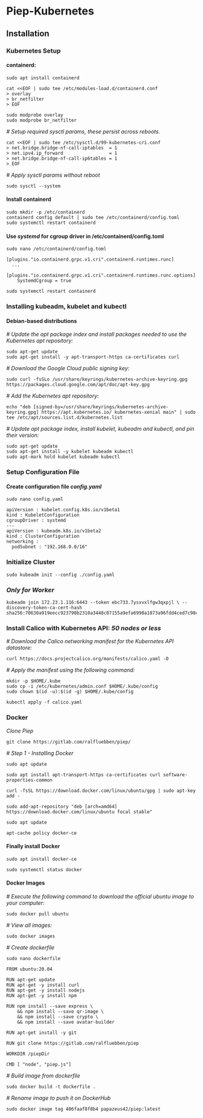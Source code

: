 # Piep-Kubernetes
## Installation
### Kubernetes Setup
#### containerd:
```
sudo apt install containerd  
```
```
cat <<EOF | sudo tee /etc/modules-load.d/containerd.conf
> overlay
> br_netfilter
> EOF
```
```
sudo modprobe overlay
sudo modprobe br_netfilter
```

*# Setup required sysctl params, these persist across reboots.*
```
cat <<EOF | sudo tee /etc/sysctl.d/99-kubernetes-cri.conf
> net.bridge.bridge-nf-call-iptables  = 1
> net.ipv4.ip_forward                 = 1
> net.bridge.bridge-nf-call-ip6tables = 1
> EOF
```


*# Apply sysctl params without reboot*
```
sudo sysctl --system
```
#### Install containerd
```
sudo mkdir -p /etc/containerd
containerd config default | sudo tee /etc/containerd/config.toml
sudo systemctl restart containerd
```
#### Use *systemd* for cgroup driver in /etc/containerd/config.toml
```
sudo nano /etc/containerd/config.toml

[plugins."io.containerd.grpc.v1.cri".containerd.runtimes.runc]
  ...
  [plugins."io.containerd.grpc.v1.cri".containerd.runtimes.runc.options]
    SystemdCgroup = true
```
```
sudo systemctl restart containerd
```

### Installing kubeadm, kubelet and kubectl
#### Debian-based distributions
*# Update the apt package index and install packages needed to use the Kubernetes apt repository:*
```
sudo apt-get update
sudo apt-get install -y apt-transport-https ca-certificates curl
```

*# Download the Google Cloud public signing key:*
```
sudo curl -fsSLo /usr/share/keyrings/kubernetes-archive-keyring.gpg https://packages.cloud.google.com/apt/doc/apt-key.gpg
```

*# Add the Kubernetes apt repository:*
```
echo "deb [signed-by=/usr/share/keyrings/kubernetes-archive-keyring.gpg] https://apt.kubernetes.io/ kubernetes-xenial main" | sudo tee /etc/apt/sources.list.d/kubernetes.list
```

*# Update apt package index, install kubelet, kubeadm and kubectl, and pin their version:*
```
sudo apt-get update
sudo apt-get install -y kubelet kubeadm kubectl
sudo apt-mark hold kubelet kubeadm kubectl
```

### Setup Configuration File
#### Create configuration file *config.yaml*

```
sudo nano config.yaml
```
```
apiVersion : kubelet.config.k8s.io/v1beta1
kind : KubeletConfiguration
cgroupDriver : systemd
---
apiVersion : kubeadm.k8s.io/v1beta2
kind : ClusterConfiguration
networking :
  podSubnet : "192.168.0.0/16"
```

### Initialize Cluster
```
sudo kubeadm init --config ./config.yaml
```

### *Only for Worker*
```
kubeadm join 172.23.1.116:6443 --token ebc733.7ysxvxlfgw3qxpjl \ --discovery-token-ca-cert-hash sha256:70630a919eecc923790b2310a3448c07155a9efa6990a1873a96fdd4ced7c98c
```

### Install Calico with Kubernetes API: *50 nodes or less*
*# Download the Calico networking manifest for the Kubernetes API datastore:*
```
curl https://docs.projectcalico.org/manifests/calico.yaml -O
```
*# Apply the manifest using the following command:*
```
mkdir -p $HOME/.kube
sudo cp -i /etc/kubernetes/admin.conf $HOME/.kube/config
sudo chown $(id -u):$(id -g) $HOME/.kube/config
```
```
kubectl apply -f calico.yaml
```

### Docker
*Clone Piep*
```
git clone https://gitlab.com/ralfluebben/piep/
```
*# Step 1 - Installing Docker*
```
sudo apt update
```
```
sudo apt install apt-transport-https ca-certificates curl software-properties-common
```
```
curl -fsSL https://download.docker.com/linux/ubuntu/gpg | sudo apt-key add -
```
```
sudo add-apt-repository "deb [arch=amd64] https://download.docker.com/linux/ubuntu focal stable"
```
```
sudo apt update
```
```
apt-cache policy docker-ce
```
#### Finally install Docker
```
sudo apt install docker-ce
```
```
sudo systemctl status docker
```
#### Docker Images
*# Execute the following command to download the official ubuntu image to your computer:*
```
sudo docker pull ubuntu
```
*# View all images:*
```
sudo docker images
```
*# Create dockerfile*
```
sudo nano dockerfile
```
```
FROM ubuntu:20.04

RUN apt-get update
RUN apt-get -y install curl
RUN apt-get -y install nodejs
RUN apt-get -y install npm

RUN npm install --save express \
    && npm install --save qr-image \
    && npm install --save crypto \
    && npm install --save avatar-builder

RUN apt-get install -y git

RUN git clone https://gitlab.com/ralfluebben/piep

WORKDIR /piepDir

CMD [ "node", "piep.js"]
```
*# Build image from dockerfile*
```
sudo docker build -t dockerfile . 
```
*# Rename image to push it on DockerHub*
```
sudo docker image tag 406faaf8f8b4 papazeus42/piep:latest
```
